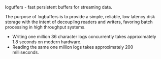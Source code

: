 loguffers - fast persistent buffers for streaming data. 


The purpose of logbuffers is to provide a simple, reliable, low latency disk storage with the intent of decoupling readers and writers, favoring batch processing in high throughput systems.

- Writing one million 36 character logs concurrently takes approximately 1.8 seconds on modern hardware.
- Reading the same one million logs takes approximately 200 milliseconds.
